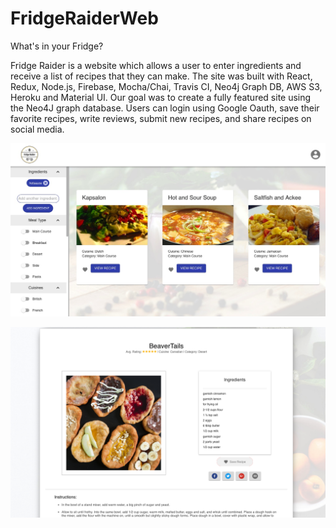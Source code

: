 # FridgeRaiderWeb
What's in your Fridge? 

Fridge Raider is a website which allows a user to enter ingredients and receive a list of recipes that they can make. 
The site was built with React, Redux, Node.js, Firebase, Mocha/Chai, Travis CI, Neo4j Graph DB, AWS S3, Heroku and Material UI.
Our goal was to create a fully featured site using the Neo4J graph database. 
Users can login using Google Oauth, save their favorite recipes, write reviews, submit new recipes, and share recipes on social media. 

![Picture of Recipe Page](/recipe-page-pic.jpeg?raw=true "Recipe Results")

![Picture of Recipe Detail Page](/recipe-detail-page.png?raw=true "Recipe Detail Page")

